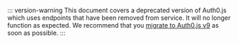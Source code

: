 ::: version-warning
This document covers a deprecated version of Auth0.js which uses endpoints that have been removed from service. It will no longer function as expected. We recommend that you [migrate to Auth0.js v9](/libraries/auth0js/v9/migration-guide) as soon as possible.
:::